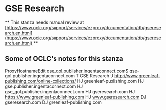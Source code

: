 # GSE Research
** This stanza needs manual review at [https://www.oclc.org/support/services/ezproxy/documentation/db/gseresearch.en.html](https://www.oclc.org/support/services/ezproxy/documentation/db/gseresearch.en.html) **

## Some of OCLC's notes for this stanza

ProxyHostnameEdit gse_gol.publisher.ingentaconnect.com$ gse-gol.publisher.ingentaconnect.com
 T GSE Research
 U http://www.greenleaf-publishing.com/online-collections/
 HJ greenleaf-publishing.com
 HJ gse.publisher.ingentaconnect.com
 HJ gse_gol.publisher.ingentaconnect.com
 HJ gseresearch.com
 HJ https://www.greenleaf-publishing.com
 HJ www.gseresearch.com
 DJ gseresearch.com
 DJ greenleaf-publishing.com

